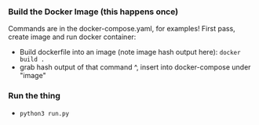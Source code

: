 ### Build the Docker Image (this happens once)
Commands are in the docker-compose.yaml, for examples! First pass, create image and run docker container:

* Build dockerfile into an image (note image hash output here): `docker build .`
* grab hash output of that command ^, insert into docker-compose under "image"

<!-- Commands:

# build image:
docker build .
docker-compose up -d

-----

# KILL EVERYTHING
docker container kill $(docker ps -q)

# THEN

# remove:
docker container rm $(docker ps -a -q)

_______

# docker ps (check container name)

# exec into container:
docker exec -it <container ID> bash

# access value(see if env variable is available):
echo $<name of variable>

________ -->

### Run the thing

* `python3 run.py`
